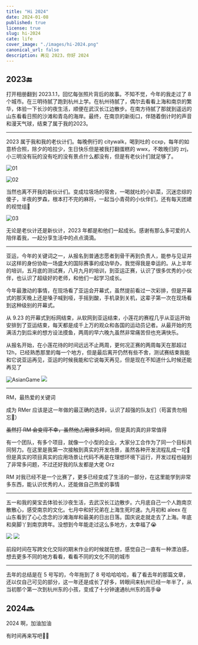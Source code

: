 ```yaml
---
title: "Hi 2024"
date: 2024-01-08
published: true
license: true
slug: hi-2024
cate: life
cover_image: "./images/hi-2024.png"
canonical_url: false
description: 再见 2023，你好 2024
---
```


## 2023🔚

打开相册翻到 2023.1.1，回忆每张照片背后的故事。不知不觉，今年的我走过了 8 个城市。在三明待腻了跑到杭州上学。在杭州待腻了，偶尔去看看上海和南京的繁华，体验一下长沙的夜生活，顺便在武汉长江边散步。在南方待腻了那就到遥远的山东看看日照的沙滩和青岛的海岸。最终，在南京的新街口，伴随着倒计时的声音和漫天气球，结束了属于我的2023。

---

2023 属于我和我的老伙计们。每晚例行的 citywalk，喝到吐的 ccxp，每年的如意桥合照，除夕的哈拉少，生日快乐但是被我打翻蛋糕的 wwx，不敢晚归的 zrj，小三明没有玩的没有吃的没有景点什么都没有，但是有老伙计们就足够了。

![01](https://u.jalenz.cn/hi-2024/01.png?blog)

![02](https://u.jalenz.cn/hi-2024/02.png?blog)


当然也离不开我的新伙计们。变成垃圾场的宿舍，一喝就吐的小趴菜，沉迷恋综的傻子，半夜的罗森，根本打不完的麻将，一起当小青荷的小伙伴们，还有每天团建的视觉组🤪

![03](https://u.jalenz.cn/hi-2024/03.png?blog)

无论是老伙计还是新伙计，2023 年都是和他们一起成长。感谢有那么多可爱的人陪伴着我，一起分享生活中的点点滴滴。

---

亚运，今年的关键词之一，从报名到普通志愿者到骨干再到负责人，能参与见证并以这样的身份协助一场盛大的国际赛事的成功举办，我觉得我是幸运的。从上半年的培训，五月底的测试赛，八月九月的培训，到亚运正赛，认识了很多优秀的小伙伴，也认识了超级好的老师，和他们一起学习成长。

今年最激动的事情，在现场看了亚运会开幕式，虽然提前看过一次彩排，但是开幕式的那天晚上还是嗓子喊到哑，手摇到酸，手机录到关机，这辈子第一次在现场看到这种级别的开幕式。

从 9.23 的开幕式到标网结束，从软网到亚运结束，小莲花的赛程几乎从亚运开始安排到了亚运结束，每天都是成千上万的观众和各国的运动员记者。从最开始的充满活力到后来的想方设法摸鱼，两周的早六晚九虽然非常痛苦但也充满快乐。

从报名开始，在小莲花待的时间远远不止两周，更何况正赛的两周每天在那超过 12h，已经熟悉那里的每一个地方，但是最后离开仍然有些不舍，测试赛结束我能和它说亚运再见，亚运的时候我能和它说每天再见，但是现在不知道什么时候还能再见了

![AsianGame](https://u.jalenz.cn/hi-2024/AsianGame.png?blog)
![](https://u.jalenz.cn/hi-2024/1704689189133_Aicy.png?blog)

---

RM，最热爱的关键词

成为 RMer 应该是这一年做的最正确的选择，认识了超强的队友们（苟富贵勿相忘🙏）

~~虽然打 RM 会变得不幸，虽然他占用很多时间~~，但是真的真的非常值得

有一个团队，有多个项目，就像一个小型的企业，大家分工合作为了同一个目标共同努力。在这里是我第一次接触到真实的开发场景，虽然各种开发流程乱成一坨💩但是真实的项目真实的应用场景让代码不再是在理想环境下运行，开发过程也碰到了非常多问题，不过还好我的队友都是大佬 Orz

RM 对我已经不是一个比赛了，更多已经变成了生活的一部分，在这里能学到非常多东西，能认识优秀的人，还能做自己热爱的事情

---

五一和我的昊宝去体验长沙夜生活，去武汉长江边散步。六月底自己一个人跑南京散散心，感受南京的文化。七月中和好兄弟在上海生死时速。九月初和 aleex 在山东看到了心心念念的沙滩海岸和最美的日出日落。国庆说走就走去了上海。年底和臭脚丫到南京跨年。没想到今年能走过这么多地方，太幸福了😭

![](https://u.jalenz.cn/hi-2024/1704688943159_Aicy.png?blog)
![](https://u.jalenz.cn/hi-2024/1704688952054_Aicy.png?blog)

前段时间在写跨文化交际的期末作业的时候就在想，感觉自己一直有一种漂泊感，想去更多不同的地方看看，看看不同的文化不同的城市

---

去年的总结是在 5 号写的，今年拖到了 8 号哈哈哈哈，看了看去年的那篇文章，还以仅自己可见的部分，这一年还是成长了好多，转眼间来杭州已经一年半了，从当初那个第一次到杭州东的小孩，变成了十分钟速通杭州东的高手😁

## 2024🔜

2024 啊，加油加油

有时间再来写吧😶‍🌫️